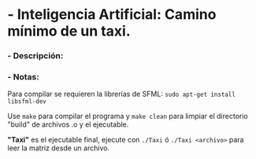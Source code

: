 # - Inteligencia Artificial: Camino mínimo de un taxi.

### - Descripción:

### - Notas:

Para compilar se requieren la librerías de SFML:
`sudo apt-get install libsfml-dev`

Use `make` para compilar el programa y `make clean` para limpiar el directorio "build" de archivos .o y el ejecutable.

**"Taxi"** es el ejecutable final, ejecute con `./Taxi` ó `./Taxi <archivo>` para leer la matriz desde un archivo.